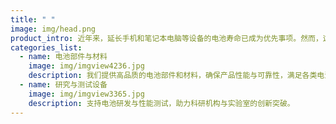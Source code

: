 ```yaml
---
title: " "
image: img/head.png
product_intro: 近年来，延长手机和笔记本电脑等设备的电池寿命已成为优先事项。然而，这一领域的研究成果不仅限于手机等设备的应用，还为混合动力汽车和其他需要“清洁”能源的设备的电池研究奠定了基础。我们密切关注能源市场的当前趋势、战略设备引入的需求以及其他设备的开发
categories_list:
  - name: 电池部件与材料
    image: img/imgview4236.jpg
    description: 我们提供高品质的电池部件和材料，确保产品性能与可靠性，满足各类电池制造需求。
  - name: 研究与测试设备
    image: img/imgview3365.jpg
    description: 支持电池研发与性能测试，助力科研机构与实验室的创新突破。
---
```

